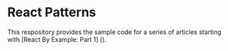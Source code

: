 # React Patterns

This respository provides the sample code for a series of articles
starting with [React By Example: Part 1]
().
